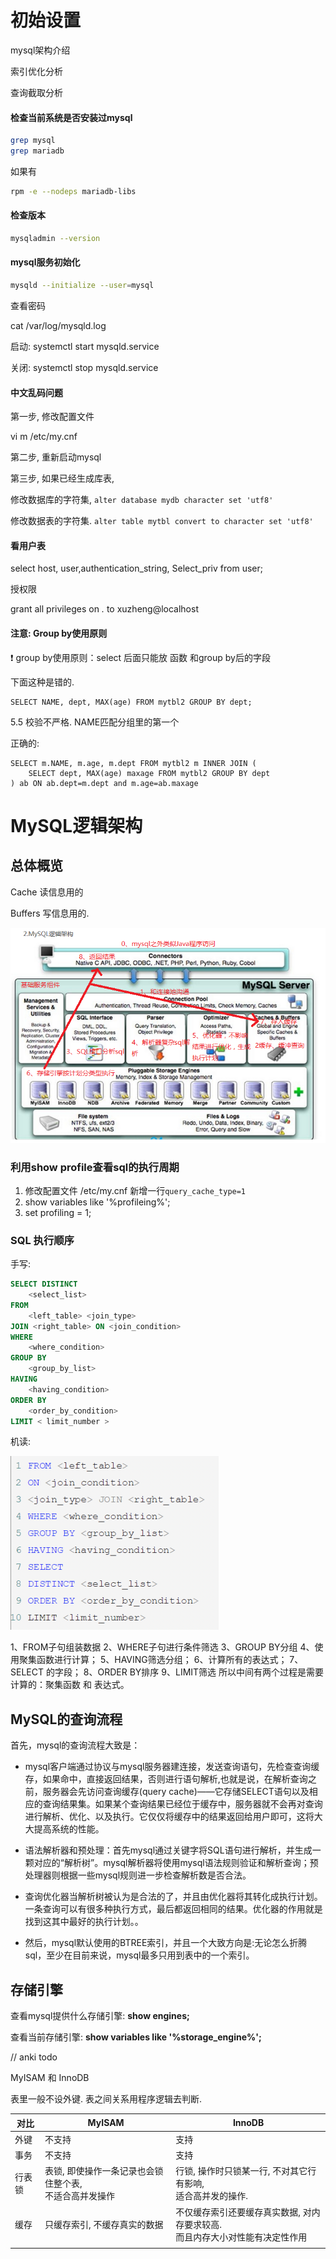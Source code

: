 # 初始设置



mysql架构介绍

索引优化分析

查询截取分析

#### 检查当前系统是否安装过mysql

```bash
grep mysql
grep mariadb
```

如果有

```bash
rpm -e --nodeps mariadb-libs
```







#### 检查版本

```bash
mysqladmin --version
```



#### mysql服务初始化

```bash
mysqld --initialize --user=mysql
```

查看密码

cat /var/log/mysqld.log

启动: systemctl start mysqld.service

关闭: systemctl stop mysqld.service



#### 中文乱码问题

第一步, 修改配置文件

vi m /etc/my.cnf

第二步, 重新启动mysql

第三步, 如果已经生成库表, 

修改数据库的字符集, `alter database mydb character set 'utf8'`

修改数据表的字符集. `alter table mytbl convert to character set 'utf8'`





#### 看用户表

select host, user,authentication_string, Select_priv from user;

授权限

grant all privileges on *.* to xuzheng@localhost



#### 注意: Group by使用原则



:heavy_exclamation_mark:  group by使用原则：select 后面只能放 函数 和group by后的字段 

下面这种是错的.

```mysql
SELECT NAME, dept, MAX(age) FROM mytbl2 GROUP BY dept;
```

5.5 校验不严格. NAME匹配分组里的第一个

正确的:

```mysql
SELECT m.NAME, m.age, m.dept FROM mytbl2 m INNER JOIN (
	SELECT dept, MAX(age) maxage FROM mytbl2 GROUP BY dept
) ab ON ab.dept=m.dept and m.age=ab.maxage
```





# MySQL逻辑架构

## 总体概览

Cache 读信息用的

Buffers 写信息用的.



<img src="./MySQL高级1_尚硅谷.assets/a、MySql架构1.png" alt="a、MySql架构1"  />

### 利用show profile查看sql的执行周期

1. 修改配置文件 /etc/my.cnf 新增一行`query_cache_type=1`
2. show variables like '%profileing%';
3. set profiling = 1;

### SQL 执行顺序

手写:

```sql
SELECT DISTINCT
	<select_list>
FROM
	<left_table> <join_type>
JOIN <right_table> ON <join_condition>
WHERE
	<where_condition>
GROUP BY
	<group_by_list>
HAVING
	<having_condition>
ORDER BY
	<order_by_condition>
LIMIT < limit_number >
```

机读:

<img src="./MySQL高级1_尚硅谷.assets/image-20201130163403435.png" alt="image-20201130163403435" style="zoom:50%;" />



1、FROM子句组装数据
2、WHERE子句进行条件筛选
3、GROUP BY分组
4、使用聚集函数进行计算；
5、HAVING筛选分组；
6、计算所有的表达式；
7、SELECT 的字段；
8、ORDER BY排序
9、LIMIT筛选
所以中间有两个过程是需要计算的：聚集函数 和 表达式。

## MySQL的查询流程

首先，mysql的查询流程大致是： 

- mysql客户端通过协议与mysql服务器建连接，发送查询语句，先检查查询缓存，如果命中，直接返回结果，否则进行语句解析,也就是说，在解析查询之前，服务器会先访问查询缓存(query cache)——它存储SELECT语句以及相应的查询结果集。如果某个查询结果已经位于缓存中，服务器就不会再对查询进行解析、优化、以及执行。它仅仅将缓存中的结果返回给用户即可，这将大大提高系统的性能。 

 

- 语法解析器和预处理：首先mysql通过关键字将SQL语句进行解析，并生成一颗对应的“解析树”。mysql解析器将使用mysql语法规则验证和解析查询；预处理器则根据一些mysql规则进一步检查解析数是否合法。 

 

- 查询优化器当解析树被认为是合法的了，并且由优化器将其转化成执行计划。一条查询可以有很多种执行方式，最后都返回相同的结果。优化器的作用就是找到这其中最好的执行计划。。 

 

- 然后，mysql默认使用的BTREE索引，并且一个大致方向是:无论怎么折腾sql，至少在目前来说，mysql最多只用到表中的一个索引。 



## 存储引擎

查看mysql提供什么存储引擎: **show engines;**

查看当前存储引擎: **show variables like '%storage_engine%';**

// anki todo

MyISAM 和 InnoDB

表里一般不设外键. 表之间关系用程序逻辑去判断.

| 对比   | MyISAM                                                       | InnoDB                                                       |
| ------ | ------------------------------------------------------------ | ------------------------------------------------------------ |
| 外键   | 不支持                                                       | 支持                                                         |
| 事务   | 不支持                                                       | 支持                                                         |
| 行表锁 | 表锁, 即使操作一条记录也会锁住整个表, <br />不适合高并发操作 | 行锁, 操作时只锁某一行, 不对其它行有影响, <br />适合高并发的操作. |
| 缓存   | 只缓存索引, 不缓存真实的数据                                 | 不仅缓存索引还要缓存真实数据, 对内存要求较高.<br />而且内存大小对性能有决定性作用 |
|        |                                                              |                                                              |





